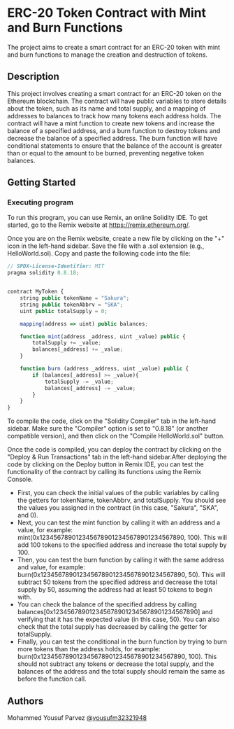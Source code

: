 # ERC-20 Token Contract with Mint and Burn Functions

The project aims to create a smart contract for an ERC-20 token with mint and burn functions to manage the creation and destruction of tokens.

## Description

This project involves creating a smart contract for an ERC-20 token on the Ethereum blockchain. The contract will have public variables to store details about the token, such as its name and total supply, and a mapping of addresses to balances to track how many tokens each address holds. The contract will have a mint function to create new tokens and increase the balance of a specified address, and a burn function to destroy tokens and decrease the balance of a specified address. The burn function will have conditional statements to ensure that the balance of the account is greater than or equal to the amount to be burned, preventing negative token balances.

## Getting Started

### Executing program

To run this program, you can use Remix, an online Solidity IDE. To get started, go to the Remix website at https://remix.ethereum.org/.

Once you are on the Remix website, create a new file by clicking on the "+" icon in the left-hand sidebar. Save the file with a .sol extension (e.g., HelloWorld.sol). Copy and paste the following code into the file:

```javascript
// SPDX-License-Identifier: MIT
pragma solidity 0.8.18;


contract MyToken {
    string public tokenName = "Sakura";
    string public tokenAbbrv = "SKA";
    uint public totalSupply = 0;

    mapping(address => uint) public balances;

    function mint(address _address, uint _value) public {
        totalSupply += _value;
        balances[_address] += _value;
    }

    function burn (address _address, uint _value) public {
        if (balances[_address] >= _value){
            totalSupply -= _value;
            balances[_address] -= _value;
        }
    }
}

```
To compile the code, click on the "Solidity Compiler" tab in the left-hand sidebar. Make sure the "Compiler" option is set to "0.8.18" (or another compatible version), and then click on the "Compile HelloWorld.sol" button.

Once the code is compiled, you can deploy the contract by clicking on the "Deploy & Run Transactions" tab in the left-hand sidebar.After deploying the code by clicking on the Deploy button in Remix IDE, you can test the functionality of the contract by calling its functions using the Remix Console.
* First, you can check the initial values of the public variables by calling the getters for tokenName, tokenAbbrv, and totalSupply. You should see the values you assigned in the contract (in this case, "Sakura", "SKA", and 0).
* Next, you can test the mint function by calling it with an address and a value, for example: mint(0x1234567890123456789012345678901234567890, 100). This will add 100 tokens to the specified address and increase the total supply by 100.
* Then, you can test the burn function by calling it with the same address and value, for example: burn(0x1234567890123456789012345678901234567890, 50). This will subtract 50 tokens from the specified address and decrease the total supply by 50, assuming the address had at least 50 tokens to begin with.
* You can check the balance of the specified address by calling balances[0x1234567890123456789012345678901234567890] and verifying that it has the expected value (in this case, 50). You can also check that the total supply has decreased by calling the getter for totalSupply.
* Finally, you can test the conditional in the burn function by trying to burn more tokens than the address holds, for example: burn(0x1234567890123456789012345678901234567890, 100). This should not subtract any tokens or decrease the total supply, and the balances of the address and the total supply should remain the same as before the function call.

## Authors

Mohammed Yousuf Parvez
[@yousufm32321948](https://twitter.com/yousufm32321948)
